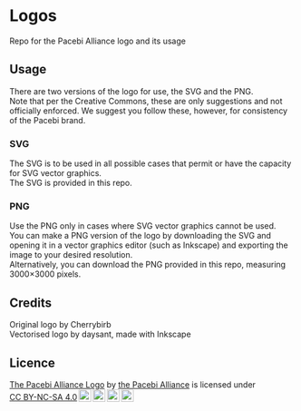 # Logos
Repo for the Pacebi Alliance logo and its usage

## Usage
There are two versions of the logo for use, the SVG and the PNG.<br>
Note that per the Creative Commons, these are only suggestions and not officially enforced. We suggest you follow these, however, for consistency of the Pacebi brand.

### SVG
The SVG is to be used in all possible cases that permit or have the capacity for SVG vector graphics.<br>
The SVG is provided in this repo.

### PNG
Use the PNG only in cases where SVG vector graphics cannot be used.<br>
You can make a PNG version of the logo by downloading the SVG and opening it in a vector graphics editor (such as Inkscape) and exporting the image to your desired resolution.<br>
Alternatively, you can download the PNG provided in this repo, measuring 3000×3000 pixels.

## Credits
Original logo by Cherrybirb<br>
Vectorised logo by daysant, made with Inkscape

## Licence
 <p xmlns:cc="http://creativecommons.org/ns#" xmlns:dct="http://purl.org/dc/terms/"><a property="dct:title" rel="cc:attributionURL" href="https://github.com/pacebi/logos/pacebi.svg">The Pacebi Alliance Logo</a> by <a rel="cc:attributionURL dct:creator" property="cc:attributionName" href="https://www.pacebi.xyz/index.html">the Pacebi Alliance</a> is licensed under <a href="http://creativecommons.org/licenses/by-nc-sa/4.0/?ref=chooser-v1" target="_blank" rel="license noopener noreferrer" style="display:inline-block;">CC BY-NC-SA 4.0<img style="height:22px!important;margin-left:3px;vertical-align:text-bottom;" src="https://mirrors.creativecommons.org/presskit/icons/cc.svg?ref=chooser-v1"><img style="height:22px!important;margin-left:3px;vertical-align:text-bottom;" src="https://mirrors.creativecommons.org/presskit/icons/by.svg?ref=chooser-v1"><img style="height:22px!important;margin-left:3px;vertical-align:text-bottom;" src="https://mirrors.creativecommons.org/presskit/icons/nc.svg?ref=chooser-v1"><img style="height:22px!important;margin-left:3px;vertical-align:text-bottom;" src="https://mirrors.creativecommons.org/presskit/icons/sa.svg?ref=chooser-v1"></a></p>
